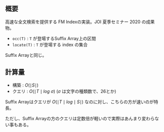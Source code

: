 ## 概要

高速な全文検索を提供する FM Indexの実装。JOI 夏季セミナー 2020 の成果物。

- ```occ(T)``` : ```T``` が登場するSuffix Array上の区間
- ```locate(T)``` : ```T``` が登場する index の集合

Suffix Arrayと同じ。

## 計算量

- 構築 : $O(\mid S \mid)$
- クエリ : $O(\mid T \mid log\ \sigma)$ ($\sigma$ は文字の種類数で、26とか)

Suffix Arrayはクエリが $O(\mid T \mid log \mid S \mid)$ なのに対し、こちらの方が速いのが特長。

ただし、Suffix Arrayの方のクエリは定数倍が軽いので実際はあんまり変わらない事もある。